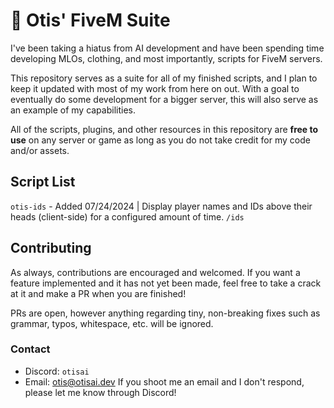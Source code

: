 # 🌟 Otis' FiveM Suite

I've been taking a hiatus from AI development and have been spending time developing MLOs, clothing, and most importantly, scripts for FiveM servers.

This repository serves as a suite for all of my finished scripts, and I plan to keep it updated with most of my work from here on out. With a goal to eventually do some development for a bigger server, this will also serve as an example of my capabilities.

All of the scripts, plugins, and other resources in this repository are **free to use** on any server or game as long as you do not take credit for my code and/or assets.

## Script List

``otis-ids`` - Added 07/24/2024 | Display player names and IDs above their heads (client-side) for a configured amount of time. ``/ids``

## Contributing

As always, contributions are encouraged and welcomed. If you want a feature implemented and it has not yet been made, feel free to take a crack at it and make a PR when you are finished!

PRs are open, however anything regarding tiny, non-breaking fixes such as grammar, typos, whitespace, etc. will be ignored.

### Contact
- Discord: ``otisai``
- Email: [otis@otisai.dev](mailto:otis@otisai.dev)
If you shoot me an email and I don't respond, please let me know through Discord!

